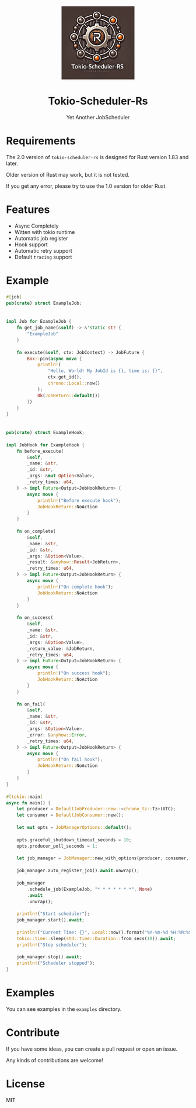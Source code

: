 <div style="text-align: center; margin-top: 20px;">
    <img style="max-height: 200px;max-width: 200px;" src="assets/logo.jpg" alt="logo" />
</div>

<div style="text-align: center"><h1>Tokio-Scheduler-Rs</h1></div>

<div style="text-align: center">Yet Another JobScheduler</div>

# Requirements

The 2.0 version of `tokio-scheduler-rs` is designed for Rust version 1.83 and later.

Older version of Rust may work, but it is not tested.

If you get any error, please try to use the 1.0 version for older Rust.

# Features

* Async Completely
* Witten with tokio runtime
* Automatic job register
* Hook support
* Automatic retry support
* Default `tracing` support

# Example

```rust
#[job]
pub(crate) struct ExampleJob;


impl Job for ExampleJob {
    fn get_job_name(&self) -> &'static str {
        "ExampleJob"
    }

    fn execute(&self, ctx: JobContext) -> JobFuture {
        Box::pin(async move {
            println!(
                "Hello, World! My JobId is {}, time is: {}",
                ctx.get_id(),
                chrono::Local::now()
            );
            Ok(JobReturn::default())
        })
    }
}


pub(crate) struct ExampleHook;

impl JobHook for ExampleHook {
    fn before_execute(
        &self,
        _name: &str,
        _id: &str,
        _args: &mut Option<Value>,
        _retry_times: u64,
    ) -> impl Future<Output=JobHookReturn> {
        async move {
            println!("Before execute hook");
            JobHookReturn::NoAction
        }
    }

    fn on_complete(
        &self,
        _name: &str,
        _id: &str,
        _args: &Option<Value>,
        _result: &anyhow::Result<JobReturn>,
        _retry_times: u64,
    ) -> impl Future<Output=JobHookReturn> {
        async move {
            println!("On complete hook");
            JobHookReturn::NoAction
        }
    }

    fn on_success(
        &self,
        _name: &str,
        _id: &str,
        _args: &Option<Value>,
        _return_value: &JobReturn,
        _retry_times: u64,
    ) -> impl Future<Output=JobHookReturn> {
        async move {
            println!("On success hook");
            JobHookReturn::NoAction
        }
    }

    fn on_fail(
        &self,
        _name: &str,
        _id: &str,
        _args: &Option<Value>,
        _error: &anyhow::Error,
        _retry_times: u64,
    ) -> impl Future<Output=JobHookReturn> {
        async move {
            println!("On fail hook");
            JobHookReturn::NoAction
        }
    }
}

#[tokio::main]
async fn main() {
    let producer = DefaultJobProducer::new::<chrono_tz::Tz>(UTC);
    let consumer = DefaultJobConsumer::new();

    let mut opts = JobManagerOptions::default();

    opts.graceful_shutdown_timeout_seconds = 10;
    opts.producer_poll_seconds = 1;

    let job_manager = JobManager::new_with_options(producer, consumer, ExampleHook, opts);

    job_manager.auto_register_job().await.unwrap();

    job_manager
        .schedule_job(ExampleJob, "* * * * * * *", None)
        .await
        .unwrap();

    println!("Start scheduler");
    job_manager.start().await;

    println!("Current Time: {}", Local::now().format("%Y-%m-%d %H:%M:%S"));
    tokio::time::sleep(std::time::Duration::from_secs(10)).await;
    println!("Stop scheduler");

    job_manager.stop().await;
    println!("Scheduler stopped");
}
```

# Examples

You can see examples in the `examples` directory.

# Contribute

If you have some ideas, you can create a pull request or open an issue.

Any kinds of contributions are welcome!

# License

MIT